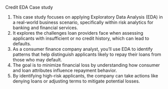 Credit EDA Case study

1. This case study focuses on applying Exploratory Data Analysis (EDA) in a real-world business scenario, specifically within risk analytics for banking and financial services. 
2. It explores the challenges loan providers face when assessing applicants with insufficient or no credit history, which can lead to defaults. 
3. As a consumer finance company analyst, you’ll use EDA to identify patterns that help distinguish applicants likely to repay their loans from those who may default. 
4. The goal is to minimize financial loss by understanding how consumer and loan attributes influence repayment behavior. 
5. By identifying high-risk applicants, the company can take actions like denying loans or adjusting terms to mitigate potential losses.
